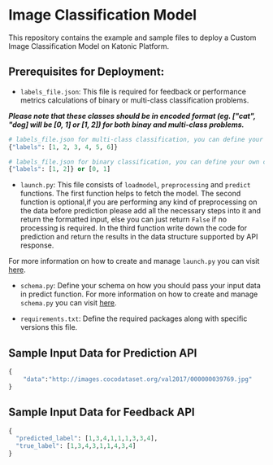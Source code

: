 # Image Classification Model

This repository contains the example and sample files to deploy a Custom Image Classification Model on Katonic Platform.

## Prerequisites for Deployment:

- `labels_file.json`: This file is required for feedback or performance metrics calculations of binary or multi-class classification problems.

***Please note that these classes should be in encoded format (eg. ["cat", "dog] will be [0, 1] or [1, 2]) for both binay and multi-class problems.***

```python
# labels_file.json for multi-class classification, you can define your own classes here
{"labels": [1, 2, 3, 4, 5, 6]}

# labels_file.json for binary classification, you can define your own classes here
{"labels": [1, 2]} or [0, 1] 
```

- `launch.py`: This file consists of `loadmodel`, `preprocessing` and `predict` functions.
 The first function helps to fetch the model. The second function is optional,if you are performing any kind of preprocessing on the data before prediction please add all the necessary steps into it and return the formatted input, else you can just return `False` if no processing is required. In the third function write down the code for prediction and return the results in the data structure supported by API response.   

For more information on how to create and manage `launch.py` you can visit [here](https://docs.katonic.ai/UserGuide/katonic-deploy/how-to-s/Deploy%20a%20Image%20Classification%20Model#:~:text=Copy-,launch.py,-%2D%20This%20is%20the).

- `schema.py`: Define your schema on how you should pass your input data in predict function.
For more information on how to create and manage `schema.py` you can visit [here](https://docs.katonic.ai/UserGuide/katonic-deploy/how-to-s/Deploy%20a%20Image%20Classification%20Model#:~:text=Copy-,schema.py,-%2D%20This%20file%20will).

- `requirements.txt`: Define the required packages along with specific versions this file.

## Sample Input Data for Prediction API

```python
{
    "data":"http://images.cocodataset.org/val2017/000000039769.jpg"
}
```
## Sample Input Data for Feedback API

```python
{
  "predicted_label": [1,3,4,1,1,1,3,3,4],
  "true_label": [1,3,4,3,1,1,4,3,4]
}
```
